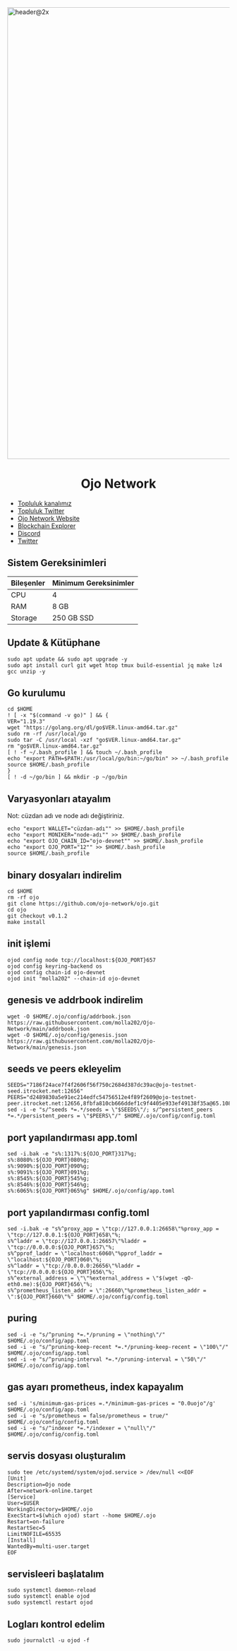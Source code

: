 <img width="1024" alt="header@2x" src="https://github.com/molla202/Ojo-Network/assets/91562185/979e2833-c9c2-4e36-90ba-0a1ac7ad2bd0">


<h1 align="center"> Ojo Network </h1>

 * [Topluluk kanalımız](https://t.me/corenodechat)<br>
 * [Topluluk Twitter](https://twitter.com/corenodeHQ)<br>
 * [Ojo Network Website](https://ojo.network/)<br>
 * [Blockchain Explorer](https://ojo.explorers.guru/)<br>
 * [Discord](https://discord.gg/tygWr7JM2w)<br>
 * [Twitter](https://twitter.com/ojo_network)<br>


## Sistem Gereksinimleri
| Bileşenler | Minimum Gereksinimler | 
| ------------ | ------------ |
| CPU |	4 |
| RAM	| 8 GB |
| Storage	| 250 GB SSD |

## Update & Kütüphane 
```
sudo apt update && sudo apt upgrade -y
sudo apt install curl git wget htop tmux build-essential jq make lz4 gcc unzip -y
```
## Go kurulumu
```
cd $HOME
! [ -x "$(command -v go)" ] && {
VER="1.19.3"
wget "https://golang.org/dl/go$VER.linux-amd64.tar.gz"
sudo rm -rf /usr/local/go
sudo tar -C /usr/local -xzf "go$VER.linux-amd64.tar.gz"
rm "go$VER.linux-amd64.tar.gz"
[ ! -f ~/.bash_profile ] && touch ~/.bash_profile
echo "export PATH=$PATH:/usr/local/go/bin:~/go/bin" >> ~/.bash_profile
source $HOME/.bash_profile
}
[ ! -d ~/go/bin ] && mkdir -p ~/go/bin
```
## Varyasyonları atayalım
Not: cüzdan adı ve node adı değiştiriniz.
```
echo "export WALLET="cüzdan-adı"" >> $HOME/.bash_profile
echo "export MONIKER="node-adı"" >> $HOME/.bash_profile
echo "export OJO_CHAIN_ID="ojo-devnet"" >> $HOME/.bash_profile
echo "export OJO_PORT="12"" >> $HOME/.bash_profile
source $HOME/.bash_profile
```
## binary dosyaları indirelim
```
cd $HOME
rm -rf ojo
git clone https://github.com/ojo-network/ojo.git
cd ojo
git checkout v0.1.2
make install
```
## init işlemi
```
ojod config node tcp://localhost:${OJO_PORT}657
ojod config keyring-backend os
ojod config chain-id ojo-devnet
ojod init "molla202" --chain-id ojo-devnet
```
## genesis ve addrbook indirelim
```
wget -O $HOME/.ojo/config/addrbook.json https://raw.githubusercontent.com/molla202/Ojo-Network/main/addrbook.json
wget -O $HOME/.ojo/config/genesis.json https://raw.githubusercontent.com/molla202/Ojo-Network/main/genesis.json
```
## seeds ve peers ekleyelim
```
SEEDS="7186f24ace7f4f2606f56f750c2684d387dc39ac@ojo-testnet-seed.itrocket.net:12656"
PEERS="d2489830a5e91ec214edfc54756512e4f89f2609@ojo-testnet-peer.itrocket.net:12656,8fbfa810cb666ddef1c9f4405e933ef49138f35a@65.108.199.120:54656,e54b02d103f1fcf5189a86abe542670979d2029d@65.109.85.170:58656,1626881c604cba71cbbc8cddd0fb5a5cb2adf2f0@87.106.114.73:33656,f6d6e625759814e157457a5889961e02dba26ba6@65.109.92.240:37096,8f414276a2cb7a97d37a3e126c186972e1968039@65.108.4.233:56656,0d4dc8d9e80df99fdf7fbb0e44fbe55e0f8dde28@65.108.205.47:14756,ba99038e9de54698765e47316c1d778aeb390a46@95.217.57.232:26656,7831b3b3d625757c749d17569c6730f6589d35fe@65.109.48.181:29656,20d9bb13b09c054c30f1b48fbd276aa255af5a34@65.108.238.147:37656,3c6384ae2a167912a5ace2f5f8e38afc559715f0@75.119.156.88:26656,5acc5ccc09dc10f5bc12c4ba4468a03c3df9d1ea@65.108.8.28:61356,83a0043b2a2bfff38c3725c70f4c0305c760dfef@213.239.207.175:47656,2c40b0aedc41b7c1b20c7c243dd5edd698428c41@138.201.85.176:26696,6e0b45d32722df1a612d723e289e59ede65a9dd1@65.109.61.113:24214"
sed -i -e "s/^seeds *=.*/seeds = \"$SEEDS\"/; s/^persistent_peers *=.*/persistent_peers = \"$PEERS\"/" $HOME/.ojo/config/config.toml
```
## port yapılandırması app.toml
```
sed -i.bak -e "s%:1317%:${OJO_PORT}317%g;
s%:8080%:${OJO_PORT}080%g;
s%:9090%:${OJO_PORT}090%g;
s%:9091%:${OJO_PORT}091%g;
s%:8545%:${OJO_PORT}545%g;
s%:8546%:${OJO_PORT}546%g;
s%:6065%:${OJO_PORT}065%g" $HOME/.ojo/config/app.toml
```
## port yapılandırması config.toml
```
sed -i.bak -e "s%^proxy_app = \"tcp://127.0.0.1:26658\"%proxy_app = \"tcp://127.0.0.1:${OJO_PORT}658\"%; 
s%^laddr = \"tcp://127.0.0.1:26657\"%laddr = \"tcp://0.0.0.0:${OJO_PORT}657\"%; 
s%^pprof_laddr = \"localhost:6060\"%pprof_laddr = \"localhost:${OJO_PORT}060\"%;
s%^laddr = \"tcp://0.0.0.0:26656\"%laddr = \"tcp://0.0.0.0:${OJO_PORT}656\"%;
s%^external_address = \"\"%external_address = \"$(wget -qO- eth0.me):${OJO_PORT}656\"%;
s%^prometheus_listen_addr = \":26660\"%prometheus_listen_addr = \":${OJO_PORT}660\"%" $HOME/.ojo/config/config.toml
```
## puring
```
sed -i -e "s/^pruning *=.*/pruning = \"nothing\"/" $HOME/.ojo/config/app.toml
sed -i -e "s/^pruning-keep-recent *=.*/pruning-keep-recent = \"100\"/" $HOME/.ojo/config/app.toml
sed -i -e "s/^pruning-interval *=.*/pruning-interval = \"50\"/" $HOME/.ojo/config/app.toml
```
## gas ayarı prometheus, index kapayalım
```
sed -i 's/minimum-gas-prices =.*/minimum-gas-prices = "0.0uojo"/g' $HOME/.ojo/config/app.toml
sed -i -e "s/prometheus = false/prometheus = true/" $HOME/.ojo/config/config.toml
sed -i -e "s/^indexer *=.*/indexer = \"null\"/" $HOME/.ojo/config/config.toml
```
## servis dosyası oluşturalım
```
sudo tee /etc/systemd/system/ojod.service > /dev/null <<EOF
[Unit]
Description=Ojo node
After=network-online.target
[Service]
User=$USER
WorkingDirectory=$HOME/.ojo
ExecStart=$(which ojod) start --home $HOME/.ojo
Restart=on-failure
RestartSec=5
LimitNOFILE=65535
[Install]
WantedBy=multi-user.target
EOF
```
## servisleeri başlatalım 
```
sudo systemctl daemon-reload
sudo systemctl enable ojod
sudo systemctl restart ojod
```
## Logları kontrol edelim
```
sudo journalctl -u ojod -f
```
